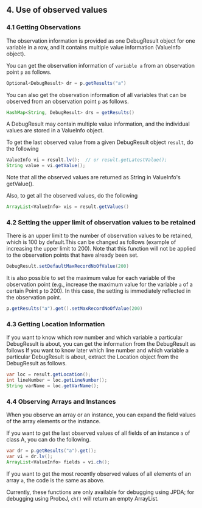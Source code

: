 ## 4. Use of observed values

### 4.1 Getting Observations
The observation information is provided as one DebugResult object for one variable in a row, and
It contains multiple value information (ValueInfo object).

You can get the observation information of `variable a` from an observation point `p` as follows.


```java
Optional<DebugResult> dr = p.getResults("a")
```

You can also get the observation information of all variables that can be observed from an observation point `p` as follows.


```java
HashMap<String, DebugResult> drs = getResults()
```

A DebugResult may contain multiple value information, and the individual values are stored in a ValueInfo object.

To get the last observed value from a given DebugResult object `result`, do the following


```java
ValueInfo vi = result.lv();  // or result.getLatestValue();
String value = vi.getValue();
```

Note that all the observed values are returned as String in ValueInfo's getValue().

Also, to get all the observed values, do the following


```java
ArrayList<ValueInfo> vis = result.getValues()
```

### 4.2 Setting the upper limit of observation values to be retained
There is an upper limit to the number of observation values to be retained, which is 100 by default.This can be changed as follows (example of increasing the upper limit to 200). Note that this function will not be applied to the observation points that have already been set.


```java
DebugResult.setDefaultMaxRecordNoOfValue(200)
```

It is also possible to set the maximum value for each variable of the observation point (e.g., increase the maximum value for the variable `a` of a certain Point `p` to 200). In this case, the setting is immediately reflected in the observation point.


```java
p.getResults("a").get().setMaxRecordNoOfValue(200)
```

### 4.3 Getting Location Information
If you want to know which row number and which variable a particular DebugResult is about, you can get the information from the DebugResult as follows
If you want to know later which line number and which variable a particular DebugResult is about, extract the Location object from the DebugResult as follows.

```java
var loc = result.getLocation();
int lineNumber = loc.getLineNumber();
String varName = loc.getVarName();
```

### 4.4 Observing Arrays and Instances

When you observe an array or an instance, you can expand the field values of the array elements or the instance.

If you want to get the last observed values of all fields of an instance `a` of class A, you can do the following.



```java
var dr = p.getResults("a").get();
var vi = dr.lv();
ArrayList<ValueInfo> fields = vi.ch();
```

If you want to get the most recently observed values of all elements of an array `a`, the code is the same as above.

Currently, these functions are only available for debugging using JPDA; for debugging using ProbeJ, `ch()` will return an empty ArrayList.
